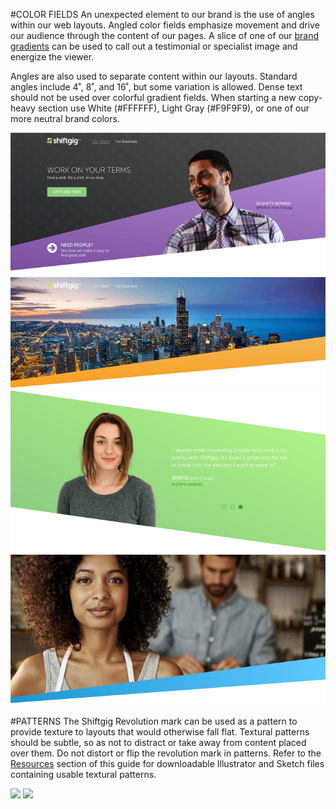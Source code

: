 #COLOR FIELDS
An unexpected element to our brand is the use of angles within our web layouts. Angled color fields emphasize movement and drive our audience through the content of our pages. A slice of one of our [brand gradients](brand_guidelines/03_color.md#gradients) can be used to call out a testimonial or specialist image and energize the viewer.

Angles are also used to separate content within our layouts. Standard angles include 4˚, 8˚, and 16˚, but some variation is allowed. Dense text should not be used over colorful gradient fields. When starting a new copy-heavy section use White (#FFFFFF), Light Gray (#F9F9F9), or one of our more neutral brand colors.

<section class="example">
	<article>
        <img src="/assets/images/Brand_Guide_Swoosh_Web1.png">
        <img src="/assets/images/Brand_Guide_Swoosh_Web2.png">
        <img src="/assets/images/Brand_Guide_Swoosh_Web3.png">
        <img src="/assets/images/Brand_Guide_Swoosh_Marketing.png">
	</article>
</section>

#PATTERNS
The Shiftgig Revolution mark can be used as a pattern to provide texture to layouts that would otherwise fall flat. Textural patterns should be subtle, so as not to distract or take away from content placed over them. Do not distort or flip the revolution mark in patterns. Refer to the [Resources](resources/01_resources.md) section of this guide for downloadable Illustrator and Sketch files containing usable textural patterns. 

<section class="example">
	<article>
		<img src="/assets/images/Dark Gradient Texture.png">
		<img src="/assets/images/Light Texture.png">
	</article>
</section><img src="